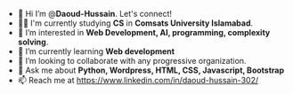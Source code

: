 - 👋 Hi I’m @**Daoud-Hussain**. Let's connect!
- 👨‍🎓 I'm currently studying **CS** in **Comsats University Islamabad**.
- 👀 I’m interested in **Web Development, AI, programming, complexity solving**.
- 🌱 I’m currently learning **Web development**
- 💞️ I’m looking to collaborate with any progressive organization.
- 💬 Ask me about **Python, Wordpress, HTML, CSS, Javascript, Bootstrap**
- 📫 Reach me at https://www.linkedin.com/in/daoud-hussain-302/
